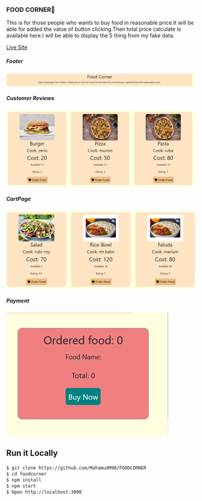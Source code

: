 ### FOOD CORNER🥥

This is for those people who wants to buy food in reasonable price.It will be able for added the value of button clicking.Then total price calculate is available here.I will be able to display the 5 thing from my fake data.

[Live Site](https://foodcornerio.netlify.app/)

##### Footer
![ScreenShot of Form](screenshots/a.png)

##### Customer Reviews
![ScreenShot of Form](screenshots/b.png)

##### CartPage
![ScreenShot of Form](screenshots/c.png)

##### Payment
![ScreenShot of Form](screenshots/e.png)


## Run it Locally
```
$ git clone https://github.com/MahamudM90/FOODCORNER
$ cd foodcorner
$ npm install
$ npm start
$ Open http://localhost:3000
```






